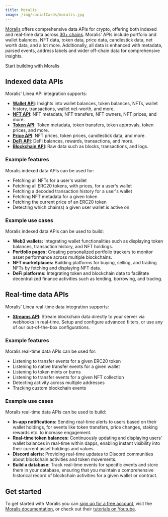 ```yaml
---
title: Moralis
image: /img/socialCards/moralis.jpg
---
```


[Moralis](https://moralis.io/?utm_source=linea-docs&utm_medium=partner-docs) offers comprehensive data APIs for crypto, offering both indexed and real-time data across [30+ chains](https://docs.moralis.io/supported-chains?utm_source=linea-docs&utm_medium=partner-docs). Moralis' APIs include portfolio and wallet balances, NFT data, token data, price data, candlestick data, net worth data, and a lot more. Additionally, all data is enhanced with metadata, parsed events, address labels and wider off-chain data for comprehensive insights.

[Start building with Moralis](https://moralis.io/chains/linea/?utm_source=linea-docs&utm_medium=partner-docs)

## Indexed data APIs

Moralis' Linea API integration supports:
- **[Wallet API](https://moralis.io/api/wallet/?utm_source=linea-docs&utm_medium=partner-docs)**: Insights into wallet balances, token balances, NFTs, wallet history, transactions, wallet net-worth, and more.
- **[NFT API](https://moralis.io/api/nft/?utm_source=linea-docs&utm_medium=partner-docs)**: NFT metadata, NFT transfers, NFT owners, NFT prices, and more.
- **[Token API](https://moralis.io/api/token/?utm_source=linea-docs&utm_medium=partner-docs)**: Token metadata, token transfers, token approvals, token prices, and more.
- **[Price API](https://moralis.io/api/price/?utm_source=linea-docs&utm_medium=partner-docs)**: NFT prices, token prices, candlestick data, and more.
- **[DeFi API](https://moralis.io/api/defi/?utm_source=linea-docs&utm_medium=partner-docs)**: DeFi balances, rewards, transactions, and more.
- **[Blockchain API](https://moralis.io/api/blockchain/?utm_source=linea-docs&utm_medium=partner-docs)**: Raw data such as blocks, transactions, and logs.

### Example features

Moralis indexed data APIs can be used for:
- Fetching all NFTs for a user's wallet
- Fetching all ERC20 tokens, with prices, for a user's wallet
- Fetching a decoded transaction history for a user's wallet
- Fetching NFT metadata for a given token
- Fetching the current price of an ERC20 token
- Detecting which chain(s) a given user wallet is active on

### Example use cases

Moralis indexed data APIs can be used to build:
- **Web3 wallets:** Integrating wallet functionalities such as displaying token balances, transaction history, and NFT holdings.
- **Portfolio pages:** Creating personalized portfolio trackers to monitor asset performance across multiple blockchains.
- **NFT marketplaces:** Building platforms for buying, selling, and trading NFTs by fetching and displaying NFT data.
- **DeFi platforms:** Integrating token and blockchain data to facilitate decentralized finance activities such as lending, borrowing, and trading.

## Real-time data APIs

Moralis' Linea real-time data integration supports:
- **[Streams API](https://moralis.io/streams/?utm_source=linea-docs&utm_medium=partner-docs)**: Stream blockchain data directly to your server via webhooks in real-time. Setup and configure advanced filters, or use any of our out-of-the-box configurations.

### Example features

Moralis real-time data APIs can be used for:
- Listening to transfer events for a given ERC20 token
- Listening to native transfer events for a given wallet
- Listening to token mints or burns
- Listening to transfer events for a given NFT collection
- Detecting activity across multiple addresses
- Tracking custom blockchain events

### Example use cases

Moralis real-time data APIs can be used to build:
- **In-app notifications:** Sending real-time alerts to users based on their wallet holdings, for events like token transfers, price changes, staking rewards etc. to increase engagement.
- **Real-time token balances:** Continuously updating and displaying users' wallet balances in real-time within dapps, enabling instant visibility into their current asset holdings and values.
- **Discord alerts:** Providing real-time updates to Discord communities about blockchain activities and token movements.
- **Build a database:** Track real-time events for specific events and store them in your database, ensuring that you maintain a comprehensive historical record of blockchain activities for a given wallet or contract.

## Get started

To get started with Moralis you can [sign up for a free account](https://moralis.io/?utm_source=linea-docs&utm_medium=partner-docs), visit the [Moralis documentation](https://docs.moralis.io/?utm_source=linea-docs&utm_medium=partner-docs), or check out their [tutorials on Youtube](https://www.youtube.com/@MoralisWeb3).
